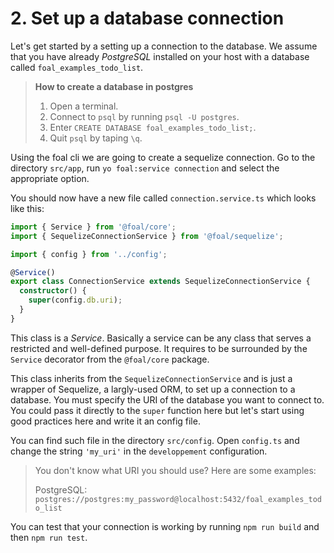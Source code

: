 # 2. Set up a database connection

Let's get started by a setting up a connection to the database. We assume that you have already *PostgreSQL* <!--or *MySQL* -->installed on your host with a database called `foal_examples_todo_list`.

> **How to create a database in postgres**
>
> 1. Open a terminal.
> 2. Connect to `psql` by running `psql -U postgres`.
> 3. Enter `CREATE DATABASE foal_examples_todo_list;`.
> 4. Quit `psql` by taping `\q`.

<!--
> **How to create a database in mysql**
>
> 1. Open a terminal.
> 2. Connect to `mysql` by running `mysql -u root --password`.
> 3. Enter `CREATE DATABASE foal_examples_todo_list;`.
> 4. Quit `mysql` by taping `exit`.
-->

Using the foal cli we are going to create a sequelize connection. Go to the directory `src/app`, run `yo foal:service connection` and select the appropriate option.

You should now have a new file called `connection.service.ts` which looks like this:

```typescript
import { Service } from '@foal/core';
import { SequelizeConnectionService } from '@foal/sequelize';

import { config } from '../config';

@Service()
export class ConnectionService extends SequelizeConnectionService {
  constructor() {
    super(config.db.uri);
  }
}

```

This class is a *Service*. Basically a service can be any class that serves a restricted and well-defined purpose. It requires to be surrounded by the `Service` decorator from the `@foal/core` package.

This class inherits from the `SequelizeConnectionService` and is just a wrapper of Sequelize, a largly-used ORM, to set up a connection to a database. You must specify the URI of the database you want to connect to. You could pass it directly to the `super` function here but let's start using good practices here and write it an config file.

You can find such file in the directory `src/config`. Open `config.ts` and change the string `'my_uri'` in the `developpement` configuration.

> You don't know what URI you should use? Here are some examples:
>
> PostgreSQL: `postgres://postgres:my_password@localhost:5432/foal_examples_todo_list`
<!--
>
> MySQL: `mysql://root:my_password@localhost:3306/foal_examples_todo_list`
-->

You can test that your connection is working by running `npm run build` and then `npm run test`.